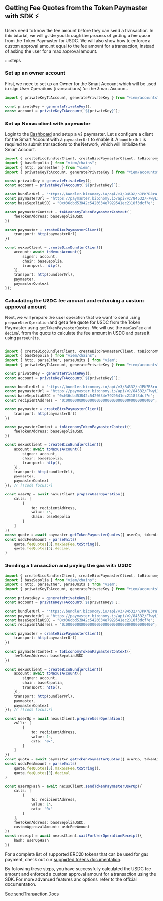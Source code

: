 ## Getting Fee Quotes from the Token Paymaster with SDK ⚡️

Users need to know the fee amount before they can send a transaction. In this tutorial, we will guide you through the process of getting a fee quote from the Token Paymaster for USDC.
We will also show how to  enforce a custom approval amount equal to the fee amount for a transaction, instead of asking the user for a max approval amount.

::::steps

### Set up an owner account
First, we need to set up an Owner for the Smart Account which will be used to sign User Operations (transactions) for the Smart Account.

```typescript 
import { privateKeyToAccount, generatePrivateKey } from "viem/accounts";

const privateKey = generatePrivateKey();
const account = privateKeyToAccount(`${privateKey}`);
```

### Set up Nexus client with paymaster
Login to the [Dashboard](https://dashboard.biconomy.io/) and setup a v2 paymaster. Let's configure a client for the Smart Account with a `paymasterUrl` to enable it. A `bundlerUrl` is required to submit transactions to the Network, which will initialize the Smart Account.

```typescript 
import { createBicoBundlerClient, createBicoPaymasterClient, toBiconomyTokenPaymasterContext, toNexusAccount } from "@biconomy/abstractjs";
import { baseSepolia } from "viem/chains"; 
import { http, parseEther } from "viem";
import { privateKeyToAccount, generatePrivateKey } from "viem/accounts";

const privateKey = generatePrivateKey();
const account = privateKeyToAccount(`${privateKey}`);

const bundlerUrl = "https://bundler.biconomy.io/api/v3/84532/nJPK7B3ru.dd7f7861-190d-41bd-af80-6877f74b8f44";
const paymasterUrl = "https://paymaster.biconomy.io/api/v2/84532/F7wyL1clz.75a64804-3e97-41fa-ba1e-33e98c2cc703"; // [!code focus:16]
const baseSepoliaUSDC = "0x036cbd53842c5426634e7929541ec2318f3dcf7e"; 

const paymasterContext = toBiconomyTokenPaymasterContext({
    feeTokenAddress: baseSepoliaUSDC
})

const paymaster = createBicoPaymasterClient({
    transport: http(paymasterUrl)
})

const nexusClient = createBicoBundlerClient({
    account: await toNexusAccount({
        signer: account,
        chain: baseSepolia,
        transport: http(),
    }),
    transport: http(bundlerUrl),
    paymaster,
    paymasterContext
});
```

### Calculating the USDC fee amount and enforcing a custom approval amount
Next, we will prepare the user operation that we want to send using `prepareUserOperation` and get a fee quote for USDC from the Token Paymaster using `getTokenPaymasterQuotes`.
We will use the `maxGasFee` and `decimal` from the quote to calculate the fee amount in USDC and parse it using `parseUnits`.

```typescript 

import { createBicoBundlerClient, createBicoPaymasterClient, toBiconomyTokenPaymasterContext, toNexusAccount } from "@biconomy/abstractjs";
import { baseSepolia } from "viem/chains"; 
import { http, parseEther, parseUnits } from "viem";
import { privateKeyToAccount, generatePrivateKey } from "viem/accounts";

const privateKey = generatePrivateKey();
const account = privateKeyToAccount(`${privateKey}`);

const bundlerUrl = "https://bundler.biconomy.io/api/v3/84532/nJPK7B3ru.dd7f7861-190d-41bd-af80-6877f74b8f44";
const paymasterUrl = "https://paymaster.biconomy.io/api/v2/84532/F7wyL1clz.75a64804-3e97-41fa-ba1e-33e98c2cc703";
const baseSepoliaUSDC = "0x036cbd53842c5426634e7929541ec2318f3dcf7e";
const recipientAddress = "0x0000000000000000000000000000000000000000";

const paymaster = createBicoPaymasterClient({
    transport: http(paymasterUrl)
})

const paymasterContext = toBiconomyTokenPaymasterContext({
    feeTokenAddress: baseSepoliaUSDC
})

const nexusClient = createBicoBundlerClient({
    account: await toNexusAccount({
        signer: account,
        chain: baseSepolia,
        transport: http(),
    }),
    transport: http(bundlerUrl),
    paymaster,
    paymasterContext
}); // [!code focus:7]

const userOp = await nexusClient.prepareUserOperation({
    calls: [
        {
            to: recipientAddress,
            value: 1n,
            chain: baseSepolia
        }
    ]
})
const quote = await paymaster.getTokenPaymasterQuotes({ userOp, tokenList:[baseSepoliaUSDC] })
const usdcFeeAmount = parseUnits(
    quote.feeQuotes[0].maxGasFee.toString(),
    quote.feeQuotes[0].decimal
)
```

### Sending a transaction and paying the gas with USDC
```typescript 
import { createBicoBundlerClient, createBicoPaymasterClient, toBiconomyTokenPaymasterContext, toNexusAccount } from "@biconomy/abstractjs";
import { baseSepolia } from "viem/chains"; 
import { http, parseEther, parseUnits } from "viem";
import { privateKeyToAccount, generatePrivateKey } from "viem/accounts";

const privateKey = generatePrivateKey();
const account = privateKeyToAccount(`${privateKey}`);

const bundlerUrl = "https://bundler.biconomy.io/api/v3/84532/nJPK7B3ru.dd7f7861-190d-41bd-af80-6877f74b8f44";
const paymasterUrl = "https://paymaster.biconomy.io/api/v2/84532/F7wyL1clz.75a64804-3e97-41fa-ba1e-33e98c2cc703";
const baseSepoliaUSDC = "0x036cbd53842c5426634e7929541ec2318f3dcf7e";
const recipientAddress = "0x0000000000000000000000000000000000000000";

const paymaster = createBicoPaymasterClient({
    transport: http(paymasterUrl)
})

const paymasterContext = toBiconomyTokenPaymasterContext({
    feeTokenAddress: baseSepoliaUSDC
})

const nexusClient = createBicoBundlerClient({
    account: await toNexusAccount({
        signer: account,
        chain: baseSepolia,
        transport: http(),
    }),
    transport: http(bundlerUrl),
    paymaster,
    paymasterContext
}); // [!code focus:7]

const userOp = await nexusClient.prepareUserOperation({
    calls: [
        {
            to: recipientAddress,
            value: 1n,
            data: "0x",
        }
    ]
})
const quote = await paymaster.getTokenPaymasterQuotes({ userOp, tokenList:[baseSepoliaUSDC] })
const usdcFeeAmount = parseUnits(
    quote.feeQuotes[0].maxGasFee.toString(),
    quote.feeQuotes[0].decimal
)

const userOpHash = await nexusClient.sendTokenPaymasterUserOp({
    calls: [
        {
            to: recipientAddress,
            value: 1n,
            data: "0x"
        }
    ],
    feeTokenAddress: baseSepoliaUSDC,
    customApprovalAmount: usdcFeeAmount
})
const receipt = await nexusClient.waitForUserOperationReceipt({
    hash: userOpHash
})
```

For a complete list of supported ERC20 tokens that can be used for gas payment, check out our [supported tokens documentation](/contractsAndAudits#token-paymaster-supported-tokens).

By following these steps, you have successfully calculated the USDC fee amount and enforced a custom approval amount for a transaction using the SDK. For more advanced features and options, refer to the official documentation.

[See sendTransaction Docs](/sdk-reference/bundler-client/methods/sendUserOperation)
